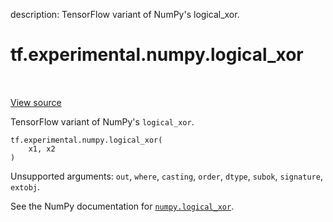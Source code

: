 description: TensorFlow variant of NumPy's logical_xor.

<div itemscope itemtype="http://developers.google.com/ReferenceObject">
<meta itemprop="name" content="tf.experimental.numpy.logical_xor" />
<meta itemprop="path" content="Stable" />
</div>

# tf.experimental.numpy.logical_xor

<!-- Insert buttons and diff -->

<table class="tfo-notebook-buttons tfo-api nocontent" align="left">

</table>

<a target="_blank" href="/code/stable/tensorflow/python/ops/numpy_ops/np_math_ops.py">View source</a>



TensorFlow variant of NumPy's `logical_xor`.

<pre class="devsite-click-to-copy prettyprint lang-py tfo-signature-link">
<code>tf.experimental.numpy.logical_xor(
    x1, x2
)
</code></pre>



<!-- Placeholder for "Used in" -->

Unsupported arguments: `out`, `where`, `casting`, `order`, `dtype`, `subok`, `signature`, `extobj`.

See the NumPy documentation for [`numpy.logical_xor`](https://numpy.org/doc/1.16/reference/generated/numpy.logical_xor.html).